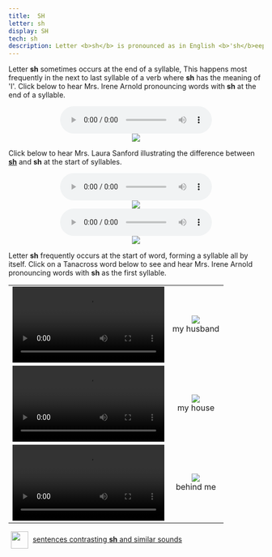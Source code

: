 ```yaml
---
title:  SH
letter: sh
display: SH
tech: sh
description: Letter <b>sh</b> is pronounced as in English <b>'sh</b>eep' and <b>'sh</b>ot'. In Tanacross this sound  never occurs at the end of a word.
---
```






Letter <b>sh</b> sometimes occurs at the end of a syllable, This happens most frequently in the next to last syllable of a verb where <b>sh</b> has the meaning of 'I'. Click below to hear Mrs. Irene Arnold pronouncing words with <b>sh</b> at the end of  a syllable.

<div align="center">
<audio controls src="{{ site.baseurl }}/assets/audio/sh_final.mp3" type="audio/mpeg">Your browser does not support the audio element.</audio>
<br>
<img src="{{ site.baseurl }}/assets/gif/sh_final.gif" border="0">
</div>


Click below to hear Mrs. Laura Sanford illustrating the difference between <b><u>sh</u></b> and <b>sh</b> at the start of syllables.

<div align="center">
<audio controls src="{{ site.baseurl }}/assets/audio/sh_sh_und_cmp_LS.mp3" type="audio/mpeg">Your browser does not support the audio element.</audio><br/>
<img src="{{ site.baseurl }}/assets/gif/sh_sh_under.gif" border="0">
<br/>
<audio controls src="{{ site.baseurl }}/assets/audio/sh_sh_und_cmp2_LS.mp3" type="audio/mpeg">Your browser does not support the audio element.</audio><br/>
<img src="{{ site.baseurl }}/assets/gif/sh_sh_under2.gif" border="0">
</div>


Letter <b>sh</b> frequently occurs at the start of word, forming a syllable all by itself. Click on a Tanacross word below to see and hear Mrs. Irene Arnold pronouncing words with <b>sh</b> as the first syllable.

<table><tr>
<td align="center"><video src="{{ site.vidpath }}shke1yq.mp4" controls>Your browser does not support video.</video></td><td align="center"><img src="{{ site.baseurl }}/assets/gif/shke1yq.gif"/><br/><span class="gloss">my husband</span></td>
</tr>
<tr>
<td align="center"><video src="{{ site.vidpath }}shsh_ax.mp4" controls>Your browser does not support video.</video></td><td align="center"><img src="{{ site.baseurl }}/assets/gif/shsh_ax.gif"/><br/><span class="gloss">my house</span></td>
</tr>
<tr>
<td align="center"><video src="{{ site.vidpath }}shnandi3idz.mp4" controls>Your browser does not support video.</video></td><td align="center"><img src="{{ site.baseurl }}/assets/gif/shnandi3idz.gif"/><br/><span class="gloss">behind me</span></td>
</tr>
</table>

<p>
<img src="{{ site.baseurl }}/assets/images/question.png" width="34" height="34" hspace="5" align="absmiddle">  <a href="../alveolar_comp/sib2_sent/sib2_sent.html"> sentences contrasting <b>sh</b> and similar sounds</a><br />
</p>
						